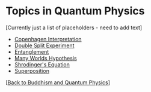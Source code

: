 # Topics in Quantum Physics

[Currently just a list of placeholders - need to add text]

* [Copenhagen Interpretation](copenhagen.md)
* [Double Split Experiment](doubleslit.md)
* [Entanglement](entanglement.md)
* [Many Worlds Hypothesis](manyworlds.md)
* [Shrodinger's Equation](shrodinger.md)
* [Superposition](superposition.md)

[[Back to Buddhism and Quantum Physics](index.md)]

